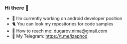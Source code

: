 ### Hi there 👋

- 🔭  I’m currently working on android developer position
- :cat2:  You can look my repositories for code samples
- :email:  How to reach me: dugarov.nima@gmail.com
- :memo: My Telegram: https://t.me/izaphod
<!--
**izaphod/izaphod** is a ✨ _special_ ✨ repository because its `README.md` (this file) appears on your GitHub profile.

Here are some ideas to get you started:

- 🔭 I’m currently working on ...
- 🌱 I’m currently learning ...
- 👯 I’m looking to collaborate on ...
- 🤔 I’m looking for help with ...
- 💬 Ask me about ...
- 📫 How to reach me: ...
- 😄 Pronouns: ...
- ⚡ Fun fact: ...
-->
